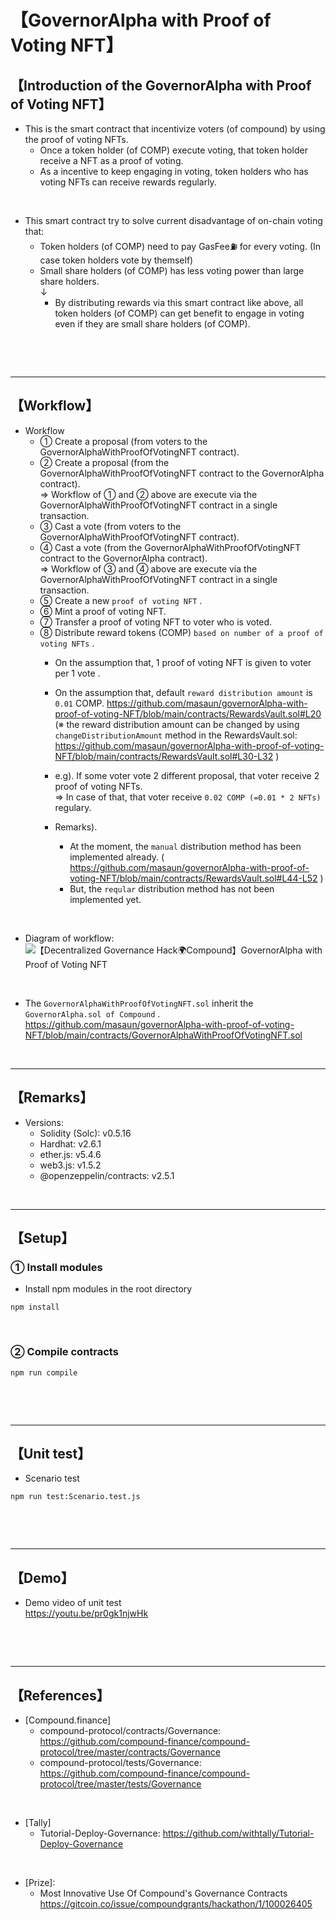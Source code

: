 # 【GovernorAlpha with Proof of Voting NFT】
## 【Introduction of the GovernorAlpha with Proof of Voting NFT】
- This is the smart contract that incentivize voters (of compound) by using the proof of voting NFTs. 
  - Once a token holder (of COMP) execute voting, that token holder receive a NFT as a proof of voting.
  - As a incentive to keep engaging in voting, token holders who has voting NFTs can receive rewards regularly.

<br>

- This smart contract try to solve current disadvantage of on-chain voting that:
  - Token holders (of COMP) need to pay GasFee⛽️ for every voting. (In case token holders vote by themself)
  - Small share holders (of COMP) has less voting power than large share holders.  
    ↓
    - By distributing rewards via this smart contract like above, all token holders (of COMP) can get benefit to engage in voting even if they are small share holders (of COMP).

<br>

&nbsp;

***

## 【Workflow】
- Workflow
  - ① Create a proposal (from voters to the GovernorAlphaWithProofOfVotingNFT contract).
  - ② Create a proposal (from the GovernorAlphaWithProofOfVotingNFT contract to the GovernorAlpha contract).  
    => Workflow of ① and ② above are execute via the GovernorAlphaWithProofOfVotingNFT contract in a single transaction.  
  - ③ Cast a vote (from voters to the GovernorAlphaWithProofOfVotingNFT contract).  
  - ④ Cast a vote (from the GovernorAlphaWithProofOfVotingNFT contract to the GovernorAlpha contract).  
    => Workflow of ③ and ④ above are execute via the GovernorAlphaWithProofOfVotingNFT contract in a single transaction.  
  - ⑤ Create a new `proof of voting NFT` .
  - ⑥ Mint a proof of voting NFT.
  - ⑦ Transfer a proof of voting NFT to voter who is voted.
  - ⑧ Distribute reward tokens (COMP) `based on number of a proof of voting NFTs` .
    - On the assumption that, 1 proof of voting NFT is given to voter per 1 vote . 
    - On the assumption that, default `reward distribution amount` is `0.01` COMP.
      https://github.com/masaun/governorAlpha-with-proof-of-voting-NFT/blob/main/contracts/RewardsVault.sol#L20
      (※ the reward distribution amount can be changed by using `changeDistributionAmount` method in the RewardsVault.sol: https://github.com/masaun/governorAlpha-with-proof-of-voting-NFT/blob/main/contracts/RewardsVault.sol#L30-L32 )

    - e.g). If some voter vote 2 different proposal, that voter receive 2 proof of voting NFTs.  
      => In case of that, that voter receive `0.02 COMP (=0.01 * 2 NFTs)` regulary.

    - Remarks). 
      - At the moment, the `manual` distribution method has been implemented already. ( https://github.com/masaun/governorAlpha-with-proof-of-voting-NFT/blob/main/contracts/RewardsVault.sol#L44-L52 )
      - But, the `reqular` distribution method has not been implemented yet.

<br>

- Diagram of workflow: 
  ![【Decentralized Governance Hack🌍Compound】GovernorAlpha with Proof of Voting NFT](https://user-images.githubusercontent.com/19357502/132422614-0ea3a4f5-9782-4a1b-937f-a276322e5413.jpg)

<br>

- The `GovernorAlphaWithProofOfVotingNFT.sol` inherit the `GovernorAlpha.sol of Compound` .
  https://github.com/masaun/governorAlpha-with-proof-of-voting-NFT/blob/main/contracts/GovernorAlphaWithProofOfVotingNFT.sol

&nbsp;

***

## 【Remarks】
- Versions:
  - Solidity (Solc): v0.5.16
  - Hardhat: v2.6.1
  - ether.js: v5.4.6
  - web3.js: v1.5.2
  - @openzeppelin/contracts: v2.5.1

&nbsp;

***

## 【Setup】
### ① Install modules
- Install npm modules in the root directory
```
npm install
```

<br>

### ② Compile contracts
```
npm run compile
```

<br>

&nbsp;

***

## 【Unit test】
- Scenario test
```
npm run test:Scenario.test.js
```

<br>

&nbsp;

***

## 【Demo】
- Demo video of unit test  
  https://youtu.be/pr0gk1njwHk

<br>

&nbsp;

***

## 【References】
- [Compound.finance]
  - compound-protocol/contracts/Governance: https://github.com/compound-finance/compound-protocol/tree/master/contracts/Governance
  - compound-protocol/tests/Governance: https://github.com/compound-finance/compound-protocol/tree/master/tests/Governance

<br>

- [Tally]
  - Tutorial-Deploy-Governance: https://github.com/withtally/Tutorial-Deploy-Governance

<br>

- [Prize]: 
  - Most Innovative Use Of Compound's Governance Contracts  
    https://gitcoin.co/issue/compoundgrants/hackathon/1/100026405
